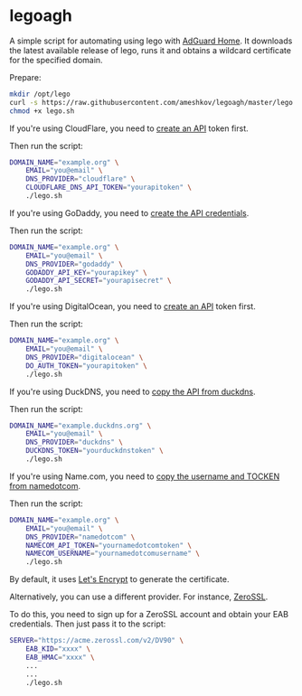 # legoagh

A simple script for automating using lego with [AdGuard Home](https://github.com/AdguardTeam/AdGuardHome).
It downloads the latest available release of lego, runs it and obtains
a wildcard certificate for the specified domain.

Prepare:

```bash
mkdir /opt/lego
curl -s https://raw.githubusercontent.com/ameshkov/legoagh/master/lego.sh --output lego.sh
chmod +x lego.sh
```

If you're using CloudFlare, you need to [create an API](https://developers.cloudflare.com/api/tokens/create) token first.

Then run the script:

```bash
DOMAIN_NAME="example.org" \
    EMAIL="you@email" \
    DNS_PROVIDER="cloudflare" \
    CLOUDFLARE_DNS_API_TOKEN="yourapitoken" \
    ./lego.sh
```

If you're using GoDaddy, you need to [create the API credentials](https://developer.godaddy.com/keys).

Then run the script:

```bash
DOMAIN_NAME="example.org" \
    EMAIL="you@email" \
    DNS_PROVIDER="godaddy" \
    GODADDY_API_KEY="yourapikey" \
    GODADDY_API_SECRET="yourapisecret" \
    ./lego.sh
```

If you're using DigitalOcean, you need to [create an API](https://cloud.digitalocean.com/account/api/tokens) token first.

Then run the script:

```bash
DOMAIN_NAME="example.org" \
    EMAIL="you@email" \
    DNS_PROVIDER="digitalocean" \
    DO_AUTH_TOKEN="yourapitoken" \
    ./lego.sh
```


If you're using DuckDNS, you need to [copy the API from duckdns](https://www.duckdns.org/).

Then run the script:

```bash
DOMAIN_NAME="example.duckdns.org" \
    EMAIL="you@email" \
    DNS_PROVIDER="duckdns" \
    DUCKDNS_TOKEN="yourduckdnstoken" \
    ./lego.sh
```

If you're using Name.com, you need to [copy the username and TOCKEN from namedotcom](https://www.name.com/account/settings/api).

Then run the script:

```bash
DOMAIN_NAME="example.org" \
    EMAIL="you@email" \
    DNS_PROVIDER="namedotcom" \
    NAMECOM_API_TOKEN="yournamedotcomtoken" \
    NAMECOM_USERNAME="yournamedotcomusername" \
    ./lego.sh
```

By default, it uses [Let's Encrypt](https://letsencrypt.org/) to generate the certificate.

Alternatively, you can use a different provider. For instance, [ZeroSSL](https://zerossl.com/).

To do this, you need to sign up for a ZeroSSL account and obtain your EAB credentials.
Then just pass it to the script:

```bash
SERVER="https://acme.zerossl.com/v2/DV90" \
    EAB_KID="xxxx" \
    EAB_HMAC="xxxx" \
    ...
    ...
    ./lego.sh
```
